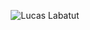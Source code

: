 <p align="center">
  <img src="https://github.com/DevLabatut/DevLabatut/assets/134607946/5929ad22-7a95-4759-aae2-5c6bda8bd6fc](https://github.com/DevLabatut/DevLabatut/assets/134607946/335bd68f-0549-4f8d-ad4e-225174c18b8a" alt="Lucas Labatut">
</p>

